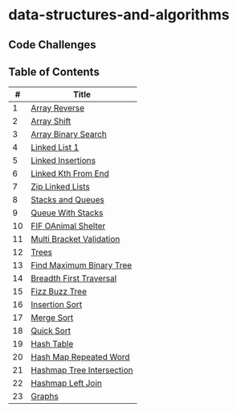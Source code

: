 # data-structures-and-algorithms

## Code Challenges

## Table of Contents

| #   | Title                                                            |
| --- | ---------------------------------------------------------------- |
| 1   | [Array Reverse](./arrayReverse/README.md)                        |
| 2   | [Array Shift](./arrayShift/README.md)                            |
| 3   | [Array Binary Search](./arrayBinarySearch/README.md)             |
| 4   | [Linked List 1](./Data-Structures/linkedList/README.md)          |
| 5   | [Linked Insertions](./Data-Structures/linkedList/README2.md)     |
| 6   | [Linked Kth From End](./Data-Structures/linkedList/README3.md)   |
| 7   | [Zip Linked Lists](./llZip/README.md)                            |
| 8   | [Stacks and Queues](./Data-Structures/stacksAndQueues/README.md) |
| 9   | [Queue With Stacks](./queueWithStacks/README.md)                 |
| 10  | [FIF OAnimal Shelter](./fifoAnimalShelter/README.md)             |
| 11  | [Multi Bracket Validation](./multiBracketValidation/README.md)   |
| 12  | [Trees](./tree/README.md)                                        |
| 13  | [Find Maximum Binary Tree](./tree/README2.md)                    |
| 14  | [Breadth First Traversal](./tree/README3.md)                     |
| 15  | [Fizz Buzz Tree](./fizzBuzzTree/README.md)                       |
| 16  | [Insertion Sort](./insertionSort/README.md)                      |
| 17  | [Merge Sort](./mergeSort/README.md)                              |
| 18  | [Quick Sort](./quickSort/README.md)                              |
| 19  | [Hash Table](./Data-Structures/hashTable/README.md)              |
| 20  | [Hash Map Repeated Word](./hashMapRepeatedWord/README.md)        |
| 21  | [Hashmap Tree Intersection](./hashmapTreeIntersection/README.md) |
| 22  | [Hashmap Left Join](./hashmapLeftJoin/README.md)                 |
| 23  | [Graphs](./Data-Structures/graph/README.md)                      |
